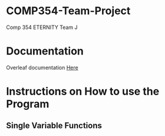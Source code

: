 # COMP354-Team-Project
Comp 354 ETERNITY Team J
# Documentation
Overleaf documentation [Here]()
# Instructions on How to use the Program
## Single Variable Functions




